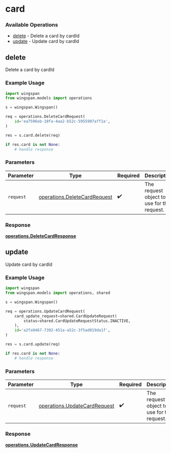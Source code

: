 # card

### Available Operations

* [delete](#delete) - Delete a card by cardId
* [update](#update) - Update card by cardId

## delete

Delete a card by cardId

### Example Usage

```python
import wingspan
from wingspan.models import operations

s = wingspan.Wingspan()

req = operations.DeleteCardRequest(
    id='ea7596eb-10fa-4aa2-b52c-5955907aff1a',
)

res = s.card.delete(req)

if res.card is not None:
    # handle response
```

### Parameters

| Parameter                                                                    | Type                                                                         | Required                                                                     | Description                                                                  |
| ---------------------------------------------------------------------------- | ---------------------------------------------------------------------------- | ---------------------------------------------------------------------------- | ---------------------------------------------------------------------------- |
| `request`                                                                    | [operations.DeleteCardRequest](../../models/operations/deletecardrequest.md) | :heavy_check_mark:                                                           | The request object to use for the request.                                   |


### Response

**[operations.DeleteCardResponse](../../models/operations/deletecardresponse.md)**


## update

Update card by cardId

### Example Usage

```python
import wingspan
from wingspan.models import operations, shared

s = wingspan.Wingspan()

req = operations.UpdateCardRequest(
    card_update_request=shared.CardUpdateRequest(
        status=shared.CardUpdateRequestStatus.INACTIVE,
    ),
    id='a2fa9467-7392-451a-a52c-3f5ad019da1f',
)

res = s.card.update(req)

if res.card is not None:
    # handle response
```

### Parameters

| Parameter                                                                    | Type                                                                         | Required                                                                     | Description                                                                  |
| ---------------------------------------------------------------------------- | ---------------------------------------------------------------------------- | ---------------------------------------------------------------------------- | ---------------------------------------------------------------------------- |
| `request`                                                                    | [operations.UpdateCardRequest](../../models/operations/updatecardrequest.md) | :heavy_check_mark:                                                           | The request object to use for the request.                                   |


### Response

**[operations.UpdateCardResponse](../../models/operations/updatecardresponse.md)**

